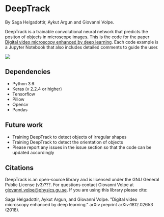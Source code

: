 # DeepTrack 
By Saga Helgadottir, Aykut Argun and Giovanni Volpe.

DeepTrack is a trainable convolutional neural network that predicts the positon of objects in microscope images. This is the code for the paper [Digital video microscopy enhanced by deep learning](https://arxiv.org/abs/1812.02653 "Digital video microscopy enhanced by deep learning"). Each code example is a Jupyter Notebook that also includes detailed comments to guide the user. 

![](video4.gif)


## Dependencies 
* Python 3.6 
* Keras (v 2.2.4 or higher)
* Tensorflow 
* Pillow
* Opencv
* Pandas


## Future work 
* Training DeepTrack to detect objects of irregular shapes
* Training DeepTrack to detect the orientation of objects
* Please report any issues in the issue section so that the code can be updated accordingly 

## Citations

DeepTrack is an open-source library and is licensed under the GNU General Public License (v3)???. For questions contact Giovanni Volpe at giovanni.volpe@physics.gu.se. If you are using this library please cite:

Saga Helgadottir, Aykut Argun, and Giovanni Volpe. "Digital video microscopy enhanced by deep learning." arXiv preprint arXiv:1812.02653 (2018).
